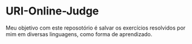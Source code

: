 # URI-Online-Judge

Meu objetivo com este reposotório é salvar os exercícios resolvidos por mim em diversas linguagens, como forma de aprendizado.
